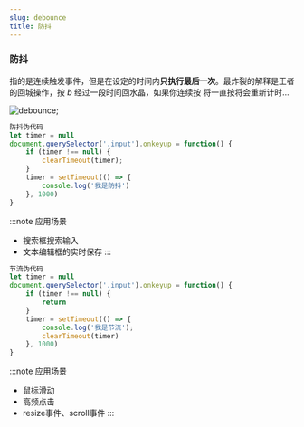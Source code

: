 ```yaml
---
slug: debounce
title: 防抖
---
```


### 防抖

指的是连续触发事件，但是在设定的时间内**只执行最后一次**。最炸裂的解释是王者的回城操作，按 *b* 经过一段时间回水晶，如果你连续按
将一直按将会重新计时...

![debounce](/img/debounce.png);

```javascript
防抖伪代码
let timer = null
document.querySelector('.input').onkeyup = function() {
    if (timer !== null) {
        clearTimeout(timer);
    }
    timer = setTimeout(() => {
        console.log('我是防抖')
    }, 1000)
}
```

:::note 应用场景
* 搜索框搜索输入
* 文本编辑框的实时保存
:::

```javascript
节流伪代码
let timer = null
document.querySelector('.input').onkeyup = function() {
    if (timer !== null) {
        return
    }
    timer = setTimeout(() => {
        console.log('我是节流');
        clearTimeout(timer)
    }, 1000)
}
```

:::note 应用场景
* 鼠标滑动
* 高频点击
* resize事件、scroll事件
  :::